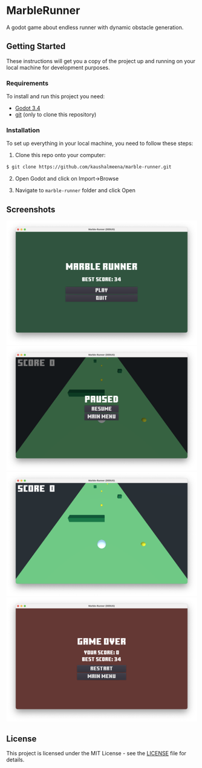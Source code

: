 # MarbleRunner

A godot game about endless runner with dynamic obstacle generation.

## Getting Started

These instructions will get you a copy of the project up and running on your local machine for development purposes.

### Requirements

To install and run this project you need:

- [Godot 3.4](https://godotengine.org/download/ "Godot 3.4")
- [git](https://git-scm.com/downloads "git") (only to clone this repository)

### Installation

To set up everything in your local machine, you need to follow these steps:

1. Clone this repo onto your computer:

```bash
$ git clone https://github.com/kaushalmeena/marble-runner.git
```

2. Open Godot and click on Import->Browse

3. Navigate to `marble-runner` folder and click Open


## Screenshots

<img src="./screenshots/MainMenu.png" width="700"> 
<img src="./screenshots/PauseMenu.png" width="700">
<img src="./screenshots/GamePlay.png" width="700">
<img src="./screenshots/GameOver.png" width="700">

## License

This project is licensed under the MIT License - see the [LICENSE](LICENSE) file for details.
